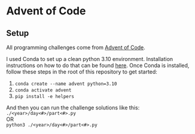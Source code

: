 # Advent of Code

## Setup

All programming challenges come from [Advent of Code](https://adventofcode.com/).

I used Conda to set up a clean python 3.10 environment. Installation instructions on how to do that can be found [here](https://docs.conda.io/projects/conda/en/latest/user-guide/install/index.html). Once Conda is installed, follow these steps in the root of this repository to get started:

1. `conda create --name advent python=3.10`
2. `conda activate advent`
3. `pip install -e helpers`

And then you can run the challenge solutions like this:<br>
`./<year>/day<#>/part<#>.py` <br> OR <br> `python3 ./<year>/day<#>/part<#>.py`